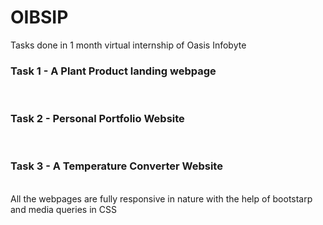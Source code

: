 # OIBSIP
Tasks done in 1 month virtual internship of Oasis Infobyte
<br>
<h3>Task 1 - A Plant Product landing webpage</h3>
<br>
<h3>Task 2 - Personal Portfolio Website</h3>
<br>
<h3>Task 3 - A Temperature Converter Website</h3>
<br> All the webpages are fully responsive in nature with the help of bootstarp and media queries in CSS
